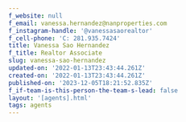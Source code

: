 ```yaml
---
f_website: null
f_email: vanessa.hernandez@nanproperties.com
f_instagram-handle: '@vanessasaorealtor'
f_cell-phone: 'C: 281.935.7424'
title: Vanessa Sao Hernandez
f_title: Realtor Associate
slug: vanessa-sao-hernandez
updated-on: '2022-01-13T23:43:44.261Z'
created-on: '2022-01-13T23:43:44.261Z'
published-on: '2023-12-05T18:21:52.835Z'
f_if-team-is-this-person-the-team-s-lead: false
layout: '[agents].html'
tags: agents
---
```



